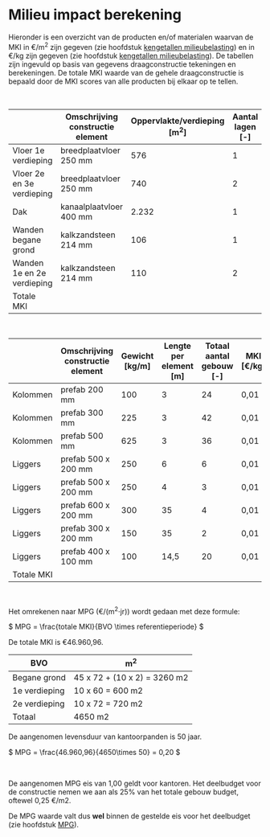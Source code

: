 # Milieu impact berekening


Hieronder is een overzicht van de producten en/of materialen waarvan de MKI in €/m<sup>2</sup> zijn gegeven (zie hoofdstuk [kengetallen milieubelasting](../../basis_gegevens/kengetallen_milieubelasting/kengetallen_milieubelasting_intro)) en in €/kg zijn gegeven (zie hoofdstuk [kengetallen milieubelasting](../../basis_gegevens/kengetallen_milieubelasting/kengetallen_milieubelasting_intro)).
De tabellen zijn ingevuld op basis van gegevens draagconstructie tekeningen en berekeningen. De totale MKI waarde van de gehele draagconstructie is bepaald door de MKI scores van alle producten bij elkaar op te tellen. 

<br>

|   | Omschrijving constructie element | Oppervlakte/verdieping [m<sup>2</sup>] | Aantal lagen [-] | MKI [€/m<sup>2</sup>] | Totale MKI [€] | % totaal |
|---|---|---|---|---|---|---|
| Vloer 1e verdieping       | breedplaatvloer 250 mm  | 576   | 1 | 14,6 | 8.409,60  | 17,90 |
| Vloer 2e en 3e verdieping | breedplaatvloer 250 mm  | 740   | 2 | 14,6 | 21.608,00 | 46,01 |
| Dak                       | kanaalplaatvloer 400 mm | 2.232 | 1 | 5,87 | 13.101,84 | 27,90 |
| Wanden begane grond       | kalkzandsteen 214 mm    | 106   | 1 | 3,27 | 346,62    | 0,74  |
| Wanden 1e en 2e verdieping | kalkzandsteen 214 mm   | 110   | 2 | 3,27 | 719,40    | 1,53  |
| Totale MKI                |                         |       |   |      | 44.185,46 | 94,08 |

<br>

|   | Omschrijving constructie element | Gewicht [kg/m] | Lengte per element [m] | Totaal aantal gebouw [-] | MKI [€/kg] | Totale MKI [€] | % totaal |
|---|---|---|---|---|---|---|---|
| Kolommen | prefab 200 mm       | 100 | 3    | 24 | 0,01 | 72,00  | 0,15  |
| Kolommen | prefab 300 mm       | 225 | 3    | 42 | 0,01 | 283,5  | 0,60  |
| Kolommen | prefab 500 mm       | 625 | 3    | 36 | 0,01 | 675,00 | 1,44  |
| Liggers  | prefab 500 x 200 mm | 250 | 6    | 6  | 0,01 | 900,00 | 1,92  |
| Liggers  | prefab 500 x 200 mm | 250 | 4    | 3  | 0,01 | 30,00  | 1,08  |
| Liggers  | prefab 600 x 200 mm | 300 | 35   | 4  | 0,01 | 420,00 | 0,89  |
| Liggers  | prefab 300 x 200 mm | 150 | 35   | 2  | 0,01 | 105,00 | 0,22  |
| Liggers  | prefab 400 x 100 mm | 100 | 14,5 | 20 | 0,01 | 290,00 | 0,62  |
| Totale MKI|                    |     |      |    |      | 2.775,5 | 5,91 |

<br>

Het omrekenen naar MPG (€/(m<sup>2</sup>⋅jr)) wordt gedaan met deze formule:

$
MPG = \frac{totale MKI}{BVO \times referentieperiode}
$

De totale MKI is €46.960,96.

| BVO | m<sup>2</sup> |
|---|---|
| Begane grond  | 45 x 72 + (10 x 2) = 3260 m2 |
| 1e verdieping | 10 x 60 = 600 m2 |
| 2e verdieping | 10 x 72 = 720 m2 |
| Totaal        | 4650 m2 |

De aangenomen levensduur van kantoorpanden is 50 jaar. 

$
MPG = \frac{46.960,96}{4650\times 50} = 0,20
$

<br>

De aangenomen MPG eis van 1,00 geldt voor kantoren. Het deelbudget voor de constructie nemen we aan als 25% van het totale gebouw budget, oftewel 0,25 €/m2.

De MPG waarde valt dus **wel** binnen de gestelde eis voor het deelbudget (zie hoofdstuk [MPG](../milieuimpact/mpg.md)). 
